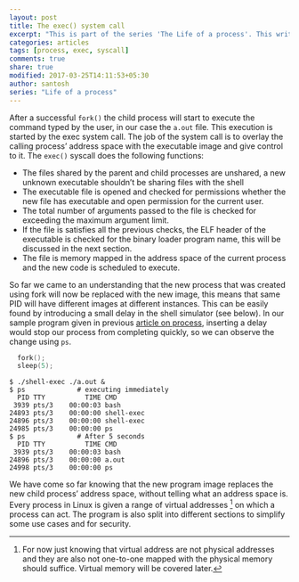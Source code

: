 ```yaml
---
layout: post
title: The exec() system call
excerpt: "This is part of the series 'The Life of a process'. This write-up is about the exec system call. We saw about how a process is created, but how is a new program gets loaded? Let's see here."
categories: articles
tags: [process, exec, syscall]
comments: true
share: true
modified: 2017-03-25T14:11:53+05:30
author: santosh
series: "Life of a process"
---
```


After a successful `fork()` the child process will start to execute the command
typed by the user, in our case the `a.out` file. This execution is started by
the exec system call. The job of the system call is to overlay the calling
process’ address space with the executable image and give control to it. The
`exec()` syscall does the following functions:

- The files shared by the parent and child processes are unshared, a new unknown
  executable shouldn’t be sharing files with the shell
- The executable file is opened and checked for permissions whether the new file
  has executable and open permission for the current user.
- The total number of arguments passed to the file is checked for exceeding the
  maximum argument limit.
- If the file is satisfies all the previous checks, the ELF header of the
  executable is checked for the binary loader program name, this will be
  discussed in the next section.
- The file is memory mapped in the address space of the current process and the
  new code is scheduled to execute.

So far we came to an understanding that the new process that was created using
fork will now be replaced with the new image, this means that same PID will have
different images at different instances. This can be easily found by introducing
a small delay in the shell simulator (see below). In our sample program given in
previous [article on process](/articles/the-birth-of-a-process), inserting a delay
would stop our process from completing quickly, so we can observe the change
using `ps`.

```c
  fork();
  sleep(5);
```

```console
$ ./shell-exec ./a.out &
$ ps             # executing immediately
  PID TTY          TIME CMD
 3939 pts/3    00:00:03 bash
24893 pts/3    00:00:00 shell-exec
24896 pts/3    00:00:00 shell-exec
24985 pts/3    00:00:00 ps
$ ps             # After 5 seconds
  PID TTY          TIME CMD
 3939 pts/3    00:00:03 bash
24896 pts/3    00:00:00 a.out
24998 pts/3    00:00:00 ps
```

We have come so far knowing that the new program image replaces the new child
process’ address space, without telling what an address space is. Every process
in Linux is given a range of virtual addresses [^1] on which a process can
act. The program is also split into different sections to simplify some use
cases and for security.


[^1]: For now just knowing that virtual address are not physical addresses and
    they are also not one-to-one mapped with the physical memory should
    suffice. Virtual memory will be covered later.
